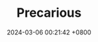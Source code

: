 ---
title:          "Precarious"
date:           2024-03-06 00:21:42 +0800
selected:       false

precarious: true

animation: assets/images/artwork/animatics/PrecariousAnimation.mp4
order: 1
cover: /assets/images/artwork/animatics/precarious_cover.jpeg
---